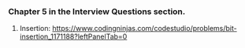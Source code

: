 ### Chapter 5 in the Interview Questions section.

1. Insertion: https://www.codingninjas.com/codestudio/problems/bit-insertion_1171188?leftPanelTab=0
